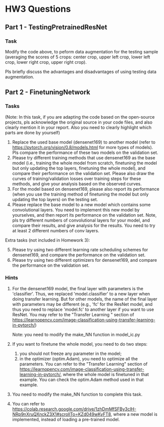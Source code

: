 # HW3 Questions

## Part 1 - TestingPretrainedResNet

### Task

Modify the code above, to peform data augmentation for the testing sample (averaging the scores of 5 crops: center crop, upper left crop, lower left crop, lower right crop, upper right crop).

Pls briefly discuss the advantages and disadvantages of using testing data augmentation.

## Part 2 - FinetuningNetwork

### Tasks

(Note: In this task, if you are adapting the code based on the open-source projects, pls acknowledge the original source in your code files, and also clearly mention it in your report. Also you need to clearly highlight which parts are done by yourself)

1. Replace the used base model (densenet169) to another model (refer to https://pytorch.org/vision/0.8/models.html for more types of models). Pls compare the performance of these two models on the validation set.
2. Please try different training methods that use densenet169 as the base model (i.e., training the whole model from scratch, finetuning the model but only updating the top layers, finetuning the whole model), and compare their performance on the validation set. Please also draw the curves of training/validation losses over training steps for these methods, and give your analysis based on the observed curves.
3. For the model based on densenet169, please also report its performance (when you use the training method of finetuning the model but only updating the top layers) on the testing set.
4. Please replace the base model to a new model which contains some convolutional layers. You need to implement this new model by yourselves, and then report its performance on the validation set. Note, pls try different numbers of convolutional layers for your model, and compare their results, and give analysis for the results. You need to try at least 2 different numbers of conv layers.

Extra tasks (not included in Homework 3):

5. Please try using two different learning rate scheduling schemes for densenet169, and compare the performance on the validation set.
6. Please try using two different optimizers for densenet169, and compare the performance on the validation set.

### Hints

1. For the densenet169 model, the final layer with parameters is the 'classifier'. Thus, we replaced 'model.classifier' to a new layer when doing transfer learning. But for other models, the name of the final layer with parameters may be different (e.g., 'fc' for the ResNet model, and thus you need to replace 'model.fc' to another layer if you want to use ResNet. You may refer to the "Transfer Learning
" section of https://learnopencv.com/image-classification-using-transfer-learning-in-pytorch/)

    Note: you need to modify the make_NN function in model_ic.py

2. If you want to finetune the whole model, you need to do two steps:
    1. you should not freeze any parameter in the model;
    2. in the optimizer (optim.Adam), you need to optimize all the parameters. You can refer to the "Transfer Learning" section of https://learnopencv.com/image-classification-using-transfer-learning-in-pytorch/, where the whole model is finetuned in that example. You can check the optim.Adam method used in that example.

3. You need to modify the make_NN function to complete this task.

4. You can refer to https://colab.research.google.com/drive/1zhDmMfSFBy3clH-NRp9nXruQXnckZ3X1#scrollTo=KZd049wKyFT8, where a new model is implemented, instead of loading a pre-trained model.
